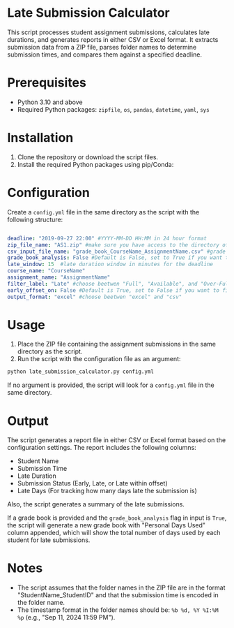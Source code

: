 # Late Submission Calculator

This script processes student assignment submissions, calculates late durations, and generates reports in either CSV or Excel format. It extracts submission data from a ZIP file, parses folder names to determine submission times, and compares them against a specified deadline.

# Prerequisites

- Python 3.10 and above
- Required Python packages: `zipfile`, `os`, `pandas`, `datetime`, `yaml`, `sys`

# Installation

1. Clone the repository or download the script files.
2. Install the required Python packages using pip/Conda:

# Configuration

Create a `config.yml` file in the same directory as the script with the following structure:
    
```yaml

deadline: "2019-09-27 22:00" #YYYY-MM-DD HH:MM in 24 hour format
zip_file_name: "AS1.zip" #make sure you have access to the directory of the zip file
csv_input_file_name: "grade_book_CourseName_AssignmentName.csv" #grade book file name
grade_book_analysis: False #Default is False, set to True if you want to analyze the grade book
late_window: 15  #late duration window in minutes for the deadline
course_name: "CourseName"
assignment_name: "AssignmentName"
filter_label: "Late" #choose beetwen "Full", "Available", and "Over-Full"
early_offset_on: False #Default is True, set to False if you want to filter early submissions offset time to zero
output_format: "excel" #choose beetwen "excel" and "csv"

```

# Usage

1. Place the ZIP file containing the assignment submissions in the same directory as the script.
2. Run the script with the configuration file as an argument:

```bash
python late_submission_calculator.py config.yml
```

If no argument is provided, the script will look for a `config.yml` file in the same directory.

# Output

The script generates a report file in either CSV or Excel format based on the configuration settings. The report includes the following columns:

- Student Name
- Submission Time
- Late Duration
- Submission Status (Early, Late, or Late within offset)
- Late Days (For tracking how many days late the submission is)

Also, the script generates a summary of the late submissions.

If a grade book is provided and the `grade_book_analysis` flag in input is `True`, the script will generate a new grade book with "Personal Days Used" column appended, which will show the total number of days used by each student for late submissions.

# Notes

- The script assumes that the folder names in the ZIP file are in the format "StudentName_StudentID" and that the submission time is encoded in the folder name.
- The timestamp format in the folder names should be: `%b %d, %Y %I:%M %p` (e.g., "Sep 11, 2024 11:59 PM").
